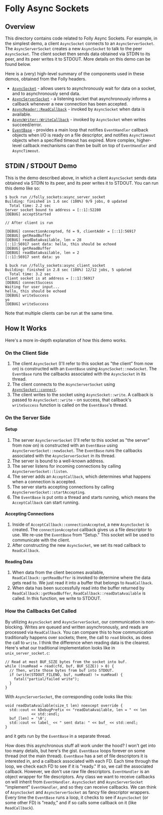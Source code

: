 # Folly Async Sockets

## Overview

This directory contains code related to Folly Async Sockets. For example, in the simplest demo, a client  `AsyncSocket` connects to an `AsyncServerSocket`. The `AsyncServerSocket` creates a new `AsyncSocket` to talk to the peer `AsyncSocket`. The client socket then sends data obtained via STDIN to its peer, and its peer writes it to STDOUT. More details on this demo can be found below.

Here is a (very) high-level summary of the components used in these demos, obtained from the Folly headers.

- [`AsyncSocket`](https://github.com/facebook/folly/blob/master/folly/io/async/AsyncSocket.h) - allows users to asynchronously wait for data on a socket, and to asynchronously send data.
- [`AsyncServerSocket`](https://github.com/facebook/folly/blob/master/folly/io/async/AsyncServerSocket.h) - a listening socket that asynchronously informs a callback whenever a new connection has been accepted.
- [`AsyncReader::ReadCallback`](https://github.com/facebook/folly/blob/master/folly/io/async/AsyncTransport.h) - invoked by `AsyncSocket` when data is available.
- [`AsyncWriter::WriteCallback`](https://github.com/facebook/folly/blob/master/folly/io/async/AsyncTransport.h) - invoked by `AsyncSocket` when writes succeed/error.
- [`EventBase`](https://github.com/facebook/folly/blob/master/folly/io/async/EventBase.h) - provides a main loop that notifies `EventHandler` callback objects when I/O is ready on a file descriptor, and notifies `AsyncTimeout` objects when a specified timeout has expired. More complex, higher-level callback mechanisms can then be built on top of `EventHandler` and `AsyncTimeout`.

## STDIN / STDOUT Demo

This is the demo described above, in which a client `AsyncSocket` sends data obtained via STDIN to its peer, and its peer writes it to STDOUT. You can run this demo like so:

    $ buck run //folly_sockets:async_server_socket
    Building: finished in 1.6 sec (100%) 9/9 jobs, 0 updated
      Total time: 2.2 sec
    Server socket bound to address = [::1]:52280
    [DEBUG] acceptStarted
    
    // After client is run
    
    [DEBUG] connectionAccepted, fd = 9, clientAddr = [::1]:56917
    [DEBUG] getReadBuffer
    [DEBUG] readDataAvailable, len = 28
    [::1]:56917 sent data: hello, this should be echoed
    [DEBUG] getReadBuffer
    [DEBUG] readDataAvailable, len = 2
    [::1]:56917 sent data: yo

    $ buck run //folly_sockets:async_client_socket
    Building: finished in 2.8 sec (100%) 12/12 jobs, 5 updated
      Total time: 3.2 sec
    Client socket is at address = [::1]:56917
    [DEBUG] connectSuccess
    Waiting for user input...
    hello, this should be echoed
    [DEBUG] writeSuccess
    yo
    [DEBUG] writeSuccess

Note that multiple clients can be run at the same time.

## How It Works

Here's a more in-depth explanation of how this demo works. 

### On the Client Side

1. The client `AsyncSocket` (I'll refer to this socket as "the client" from now on) is constructed with an `EventBase` using `AsyncSocket::newSocket`. The `EventBase` runs the callbacks associated with the `AsyncSocket` in its thread.
2. The client connects to the `AsyncServerSocket` using [`AsyncSocket::connect`](https://our.internmc.facebook.com/intern/codex/symbol/fbcode:folly/AsyncSocket/connect;ConnectCallback*,const_std::string&,uint16/).
3. The client writes to the socket using `AsyncSocket::write`. A callback is passed to `AsyncSocket::write` - on success, that callback's `writeSuccess` function is called on the `EventBase`'s thread. 

### On the Server Side

#### Setup

1. The server `AsyncServerSocket` (I'll refer to this socket as "the server" from now on) is constructed with an `EventBase` using `AsyncServerSocket::newSocket`. The `EventBase` runs the callbacks associated with the `AsyncServerSocket` in its thread.
2. The server is bound to a well-known address.
3. The server listens for incoming connections by calling `AsyncServerSocket::listen`. 
4. The server adds an `AcceptCallback`, which determines what happens when a connection is accepted.
5. The server starts accepting connections by calling `AsyncServerSocket::startAccepting`. 
6. The `EventBase` is put onto a thread and starts running, which means the `AcceptCallback` can start running.

#### Accepting Connections

1. Inside of `AcceptCallback::connectionAccepted`, a new `AsyncSocket` is created. The `connectionAccepted` callback gives us a file descriptor to use. We re-use the `EventBase` from "Setup." This socket will be used to communicate with the client.
2. After constructing the new `AsyncSocket`, we set its read callback to `ReadCallback`.

#### Reading Data

1. When data from the client becomes available, `ReadCallback::getReadBuffer` is invoked to determine where the data gets read to. We just read it into a buffer that belongs to `ReadCallback`.
2. When data has been successfully read into the buffer returned by `ReadCallback::getReadBuffer`, `ReadCallback::readDataAvailable` is called. In this function, we write to STDOUT. 

### How the Callbacks Get Called

By utilizing `AsyncSocket` and `AsyncServerSocket`, our communication is non-blocking. Writes are queued and written asynchronously, and reads are processed via `ReadCallback`. You can compare this to how communication traditionally happens over sockets; there, the call to `read` blocks, as does the call to `write`. I think the difference when reading data is the clearest. Here's what our traditional implementation looks like in `unix_server_socket.c`:

    // Read at most BUF_SIZE bytes from the socket into buf.
    while ((numRead = read(cfd, buf, BUF_SIZE)) > 0) {
      // Then, write those bytes from buf into STDOUT.
      if (write(STDOUT_FILENO, buf, numRead) != numRead) {
        fatal("partial/failed write");
      }
    }

With `AsyncServerSocket`, the corresponding code looks like this:

    void readDataAvailable(size_t len) noexcept override {
      std::cout << kDebugPrefix << "readDataAvailable, len = " << len
                << std::endl;
      buf_[len] = '\0';
      std::cout << label_ << " sent data: " << buf_ << std::endl;
    }

and it gets run by the `EventBase` in a separate thread.

How does this asynchronous stuff all work under the hood? I won't get into too many details, but here's the gist. `EventBase` loops forever on some thread (not the main thread). `EventBase` has a set of file descriptors it is interested in, and a callback associated with each FD. Each time through the loop, we check each FD to see if it is "ready." If so, we call the associated callback. However, we don't use raw file descriptors. `EventHandler` is an object wrapper for file descriptors. Any class we want to receive callbacks on will inherit from `EventHandler`. `AsyncSocket` and `AsyncServerSocket` "implement" `EventHandler`, and so they can receive callbacks. We can think of `AsyncSocket` and `AsyncServerSocket` as fancy file descriptor wrappers. Every time the `EventBase` runs a loop, it checks to see if `AsyncSocket` (or some other FD) is "ready," and if so calls some callback on it (like `ReadCallback`).
